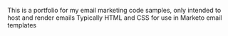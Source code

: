 This is a portfolio for my email marketing code samples, only intended to host and render emails
Typically HTML and CSS for use in Marketo email templates
